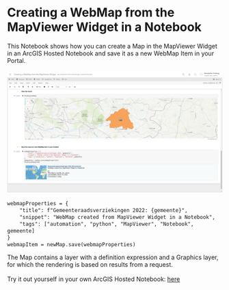 # Creating a WebMap from the MapViewer Widget in a Notebook
This Notebook shows how you can create a Map in the MapViewer Widget in an ArcGIS Hosted Notebook and save it as a new WebMap Item in your Portal. 
<br>
<br>
![Save WebMap](../images/20220318_WebMapFromNotebook.PNG)
<br>
```
webmapProperties = {
    "title": f"Gemeenteraadsverziekingen 2022: {gemeente}",
    "snippet": "WebMap created from MapViewer Widget in a Notebook",
    "tags": ["automation", "python", "MapViewer", "Notebook", gemeente]
}
webmapItem = newMap.save(webmapProperties)
```
The Map contains a layer with a definition expression and a Graphics layer, for which the rendering is based on results from a request. 
<br>
<br>
Try it out yourself in your own ArcGIS Hosted Notebook: [here](https://www.arcgis.com/home/notebook/notebook.html?id=7d9a3d14bdc943ba929e784803a9bf73)